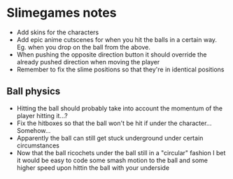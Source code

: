 # Slimegames notes
- Add skins for the characters
- Add epic anime cutscenes for when you hit the balls in a certain way. Eg. when you drop on the ball from the above.
- When pushing the opposite direction button it should override the already pushed direction when moving the player
- Remember to fix the slime positions so that they're in identical positions

## Ball physics
- Hitting the ball should probably take into account the momentum of the player hitting it...?
- Fix the hitboxes so that the ball won't be hit if under the character... Somehow...
- Apparently the ball can still get stuck underground under certain circumstances
- Now that the ball ricochets under the ball still in a "circular" fashion I bet it would be easy to code some smash motion to the ball and some higher speed upon hittin the ball with your underside
